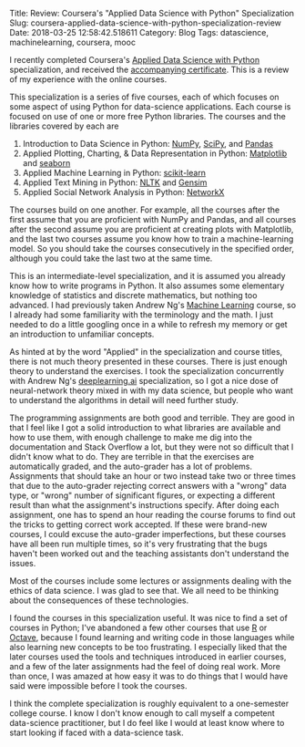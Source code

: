Title: Review: Coursera's "Applied Data Science with Python" Specialization
Slug: coursera-applied-data-science-with-python-specialization-review
Date: 2018-03-25 12:58:42.518611
Category: Blog
Tags: datascience, machinelearning, coursera, mooc

I recently completed Coursera's [Applied Data Science with Python][specialization] specialization, and received the [accompanying certificate][certificate]. This is a review of my experience with the online courses.

This specialization is a series of five courses, each of which focuses on some aspect of using Python for data-science applications.  Each course is focused on use of one or more free Python libraries. The courses and the libraries covered by each are

1. Introduction to Data Science in Python: [NumPy][numpy], [SciPy][scipy], and [Pandas][pandas]
2. Applied Plotting, Charting, & Data Representation in Python: [Matplotlib][matplotlib] and [seaborn][seaborn]
3. Applied Machine Learning in Python: [scikit-learn][sklearn]
4. Applied Text Mining in Python: [NLTK][nltk] and [Gensim][gensim]
5. Applied Social Network Analysis in Python: [NetworkX][networkx]

The courses build on one another. For example, all the courses after the first assume that you are proficient with NumPy and Pandas, and all courses after the second assume you are proficient at creating plots with Matplotlib, and the last two courses assume you know how to train a machine-learning model.  So you should take the courses consecutively in the specified order, although you could take the last two at the same time.

This is an intermediate-level specialization, and it is assumed you already know how to write programs in Python.  It also assumes some elementary knowledge of statistics and discrete mathematics, but nothing too advanced.  I had previously taken Andrew Ng's [Machine Learning][machinelearning] course, so I already had some familiarity with the terminology and the math.  I just needed to do a little googling once in a while to refresh my memory or get an introduction to unfamiliar concepts.

As hinted at by the word "Applied" in the specialization and course titles, there is not much theory presented in these courses.  There is just enough theory to understand the exercises.  I took the specialization concurrently with Andrew Ng's [deeplearning.ai][deeplearning] specialization, so I got a nice dose of neural-network theory mixed in with my data science, but people who want to understand the algorithms in detail will need further study.

The programming assignments are both good and terrible.  They are good in that I feel like I got a solid introduction to what libraries are available and how to use them, with enough challenge to make me dig into the documentation and Stack Overflow a lot, but they were not so difficult that I didn't know what to do.  They are terrible in that the exercises are automatically graded, and the auto-grader has a lot of problems.  Assignments that should take an hour or two instead take two or three times that due to the auto-grader rejecting correct answers with a "wrong" data type, or "wrong" number of significant figures, or expecting a different result than what the assignment's instructions specify.  After doing each assignment, one has to spend an hour reading the course forums to find out the tricks to getting correct work accepted.  If these were brand-new courses, I could excuse the auto-grader imperfections, but these courses have all been run multiple times, so it's very frustrating that the bugs haven't been worked out and the teaching assistants don't understand the issues.

Most of the courses include some lectures or assignments dealing with the ethics of data science.  I was glad to see that.  We all need to be thinking about the consequences of these technologies.

I found the courses in this specialization useful.  It was nice to find a set of courses in Python; I've abandoned a few other courses that use [R][rproject] or [Octave][octave], because I found learning and writing code in those languages while also learning new concepts to be too frustrating.  I especially liked that the later courses used the tools and techniques introduced in earlier courses, and a few of the later assignments had the feel of doing real work.  More than once, I was amazed at how easy it was to do things that I would have said were impossible before I took the courses.

I think the complete specialization is roughly equivalent to a one-semester college course.  I know I don't know enough to call myself a competent data-science practitioner, but I do feel like I would at least know where to start looking if faced with a data-science task.

[specialization]: https://www.coursera.org/specializations/data-science-python
[certificate]: https://www.coursera.org/account/accomplishments/specialization/certificate/HFVQHV6Q3B4B
[numpy]: http://www.numpy.org
[scipy]: https://www.scipy.org
[pandas]: https://pandas.pydata.org
[matplotlib]: https://matplotlib.org
[seaborn]: https://seaborn.pydata.org
[sklearn]: http://scikit-learn.org/
[nltk]: https://www.nltk.org
[gensim]: https://radimrehurek.com/gensim/
[networkx]: https://networkx.github.io
[machinelearning]: https://www.coursera.org/learn/machine-learning
[deeplearning]: https://www.deeplearning.ai
[rproject]: https://www.r-project.org
[octave]: https://www.gnu.org/software/octave/

